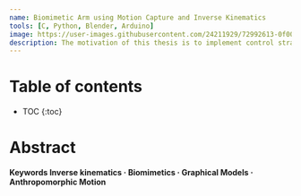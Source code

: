 ```yaml
---
name: Biomimetic Arm using Motion Capture and Inverse Kinematics
tools: [C, Python, Blender, Arduino]
image: https://user-images.githubusercontent.com/24211929/72992613-0f00bd80-3e1a-11ea-9b60-6f6660652223.gif
description: The motivation of this thesis is to implement control strategies on a Hybrid Prosthetic arm that combines the motion capture technology derived from the Kinect through implementing a marker-less motion capture system, which will complement the equipment from Trossen Robotics and the prosthetic design from Reachy. In doing so, two new control strategies are compared and performed: Motion Capture (MoCap) based control and Endpoint control through Inverse Kinematics using Blender software.
---
```


# Table of contents 

* TOC
{:toc}

# Abstract

**Keywords Inverse kinematics · Biomimetics · Graphical Models · Anthropomorphic Motion**

